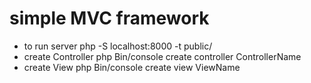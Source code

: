 # simple MVC framework

+ to run server
 php -S localhost:8000 -t public/
 + create Controller
 php Bin/console create controller ControllerName
 + create View
 php Bin/console create view ViewName
